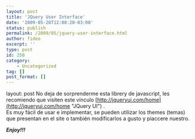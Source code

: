 ```yaml
---
layout: post
title: 'JQuery User Interface'
date: '2009-05-28T12:08:20-03:00'
status: publish
permalink: /2009/05/jquery-user-interface.html
author: fideo
excerpt: ''
type: post
id: 250
category:
    - Uncategorized
tag: []
post_format: []
---
```

layout: post
No deja de sorprenderme esta librery de javascript, les recomiendo que visiten este vínculo [http://jqueryui.com/home](http://jqueryui.com/home "JQuery UI") .  
Es muy fácil de usar e implementar, se pueden utilizar los themes (temas) que presentan en el site o también modificarlos a gusto y piaccere nuestro.

***Enjoy!!!***